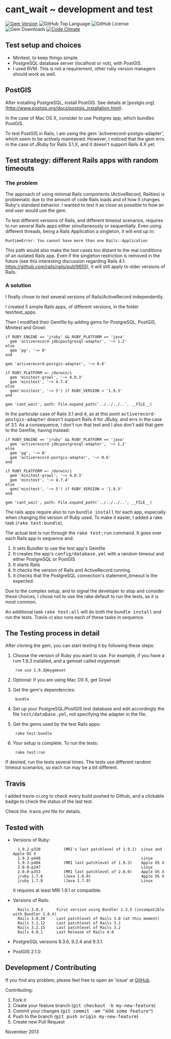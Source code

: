 # cant_wait ~ development and test
[![Gem Version](https://badge.fury.io/rb/cant_wait.png)](https://badge.fury.io/rb/cant_wait)
![GitHub Top Language](https://img.shields.io/github/languages/top/CarlosCD/cant_wait?color=red&style=plastic)
![GitHub License](https://img.shields.io/github/license/CarlosCD/cant_wait?style=plastic)
![Gem Downloads](https://img.shields.io/gem/dt/cant_wait?color=blue&style=plastic)
[![Code Climate](https://codeclimate.com/github/CarlosCD/cant_wait.png)](https://codeclimate.com/github/CarlosCD/cant_wait)

## Test setup and choices

- Minitest, to keep things simple.
- PostgreSQL database server (localhost or not), with PostGIS.
- I used RVM.  This is not a requirement, other ruby version managers should work as well.

## PostGIS

After installing PostgreSQL, install PostGIS. See details at [postgis.org][http://www.postgis.org/docs/postgis_installation.html).

In the case of Mac OS X, consider to use Postgres app, which bundles PostGIS.

To test PostGIS in Rails, I am using the gem 'activerecord-postgis-adapter', which seem to be actively maintained. However, I noticed that the gem errs in the case of JRuby for Rails 3.1.X, and it doesn't support Rails 4.X yet.

## Test strategy: different Rails apps with random timeouts

### The problem

The approach of using minimal Rails components (ActiveRecord, Railties) is problematic due to the amount of code Rails loads and of how it changes Ruby's standard behavior.  I wanted to test it as close as possible to how an end user would use the gem.

To test different versions of Rails, and different timeout scenarios, requires to run several Rails apps either simultaneously or sequentially.  Even using different threads, being a Rails Application a singleton, it will end up in:

    RuntimeError: You cannot have more than one Rails::Application

This path would also make the test cases too distant to the real conditions of an isolated Rails app.  Even if the singleton restriction is removed in the future (see this interesting discussion regarding Rails 4.1: <https://github.com/rails/rails/pull/9655>), it will still apply to older versions of Rails.

### A solution

I finally chose to test several versions of Rails/ActiveRecord independently.

I created 5 simple Rails apps, of different versions, in the folder test/test_apps.

Then I modified their Gemfile by adding gems for PostgreSQL, PostGIS, Minitest and Growl:

    if RUBY_ENGINE == 'jruby' && RUBY_PLATFORM == 'java'
      gem 'activerecord-jdbcpostgresql-adapter', '~> 1.2'
    else
      gem 'pg', '~> 0'
    end

    gem 'activerecord-postgis-adapter', '~> 0.6'

    if RUBY_PLATFORM =~ /darwin/i
      gem 'minitest-growl', '~> 0.0.3'
      gem 'minitest', '~> 4.7.4'
    else
      gem('minitest', '~> 5') if RUBY_VERSION < '1.9.3'
    end

    gem 'cant_wait', path: File.expand_path('../../../..', __FILE__)

In the particular case of Rails 3.1 and 4, as at this point <tt>activerecord-postgis-adapter</tt> doesn't support Rails 4 for JRuby, and errs in the case of 3.1.  As a consequence, I don't run that test and I also don't add that gem to the Gemfile, having instead:

    if RUBY_ENGINE == 'jruby' && RUBY_PLATFORM == 'java'
      gem 'activerecord-jdbcpostgresql-adapter', '~> 1.2'
    else
      gem 'pg', '~> 0'
      gem 'activerecord-postgis-adapter', '~> 0.6'
    end

    if RUBY_PLATFORM =~ /darwin/i
      gem 'minitest-growl', '~> 0.0.3'
      gem 'minitest', '~> 4.7.4'
    else
      gem('minitest', '~> 5') if RUBY_VERSION < '1.9.3'
    end

    gem 'cant_wait', path: File.expand_path('../../../..', __FILE__)

The rails apps require also to run <tt>bundle install</tt> for each app, especially when changing the version of Ruby used.  To make it easier, I added a rake task (<tt>rake test:bundle</tt>).

The actual test is run through the <tt>rake test:run</tt> command.  It goes over each Rails app in sequence and:

1. It sets Bundler to use the test app's Gemfile
2. It creates the app's <tt>config/database.yml</tt> with a random timeout and either PostgreSQL or PostGIS
3. It starts Rails
4. It checks the version of Rails and ActiveRecord running.
5. It checks that the PostgreSQL connection's statement_timeout is the expected.

Due to the complex setup, and to signal the developer to stop and consider these choices, I chose not to use the rake default to run the tests, as it is most common.

An additional task <tt>rake test:all</tt> will do both the <tt>bundle install</tt> and run the tests.  Travis-ci also runs each of these tasks in sequence.


## The Testing process in detail

After cloning the gem, you can start testing it by following these steps:

1. Choose the version of Ruby you want to use.
    For example, if you have a rvm 1.9.3 installed, and a gemset called mygemset:

        rvm use 1.9.3@mygemset

2. Optional: if you are using Mac OS X, get Growl

3. Get the gem's dependencies:

        bundle

4. Set up your PostgreSQL/PostGIS test database and edit accordingly the file <tt>test/database.yml</tt>, not specifying the adapter in the file.

5. Get the gems used by the test Rails apps:

        rake test:bundle

6. Your setup is complete.  To run the tests:

        rake test:run

If desired, run the tests several times.  The tests use different random timeout scenarios, so each run may be a bit different.


## Travis

I added travis-ci.org to check every build pushed to Github, and a clickable badge to check the status of the last test.

Check the .travis.yml file for details.


## Tested with

* Versions of Ruby:

        1.9.2-p320          (MRI's last patchlevel of 1.9.2)  Linux and Apple OS X
        1.9.3-p448                                            Linux
        1.9.3-p484          (MRI last patchlevel of 1.9.3)    Apple OS X
        2.0.0-p247                                            Linux
        2.0.0-p353          (MRI last patchlevel of 2.0.0)    Apple OS X
        jruby 1.7.8         (Java 1.6.0)                      Apple OS X
        jruby 1.7.8         (Java 1.7.0)                      Linux

  It requires at least MRI 1.9.1 or compatible.

* Versions of Rails:

        Rails 3.0.3      First version using Bundler 1.3.5 (incompatible with Bundler 1.0.X)
        Rails 3.0.20     Last patchlevel of Rails 3.0 (at this moment)
        Rails 3.1.12     Last patchlevel of Rails 3.1
        Rails 3.2.15     Last patchlevel of Rails 3.2
        Rails 4.0.1      Last Release of Rails 4.0

* PostgreSQL versions 8.3.6, 9.2.4 and 9.3.1.

* PostGIS 2.1.0


## Development / Contributing

If you find any problem, please feel free to open an 'issue' at [GitHub](https://github.com/CarlosCD/cant_wait).

Contributing:

1. Fork it
2. Create your feature branch (<tt>git checkout -b my-new-feature</tt>)
3. Commit your changes (<tt>git commit -am "Add some feature"</tt>)
4. Push to the branch (<tt>git push origin my-new-feature</tt>)
5. Create new Pull Request


November 2013
